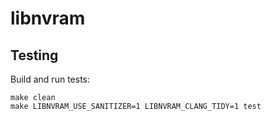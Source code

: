 # libnvram

## Testing
Build and run tests:

``` 
make clean
make LIBNVRAM_USE_SANITIZER=1 LIBNVRAM_CLANG_TIDY=1 test
```
